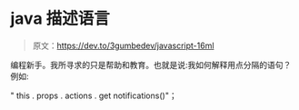 # java 描述语言

> 原文：<https://dev.to/3gumbedev/javascript-16ml>

编程新手。我所寻求的只是帮助和教育。也就是说:我如何解释用点分隔的语句？例如:

" this . props . actions . get notifications()"；